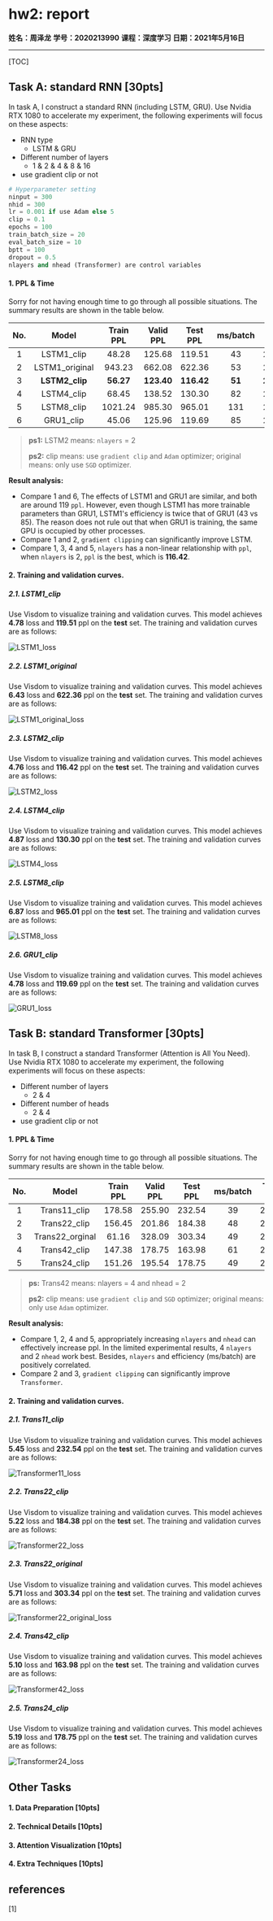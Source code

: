 # hw2: report

**姓名：周泽龙**
**学号：2020213990**
**课程：深度学习**
**日期：2021年5月16日**

------

[TOC]



<div STYLE="page-break-after: always;"></div>

## Task A: standard RNN [30pts]

In task A, I construct a standard RNN (including LSTM, GRU). Use Nvidia RTX 1080 to accelerate my experiment, the following experiments will focus on these aspects:

* RNN type
  * LSTM & GRU
* Different number of layers 
  * 1 & 2 & 4 & 8 & 16
* use gradient clip or not

```python
# Hyperparameter setting
ninput = 300
nhid = 300
lr = 0.001 if use Adam else 5
clip = 0.1
epochs = 100
train_batch_size = 20
eval_batch_size = 10
bptt = 100
dropout = 0.5
nlayers and nhead (Transformer) are control variables
```

#### 1. PPL & Time

Sorry for not having enough time to go through all possible situations. The summary results are shown in the table below.

| No.  |     Model      | Train PPL | Valid PPL  |  Test PPL  | ms/batch | Trainable params |
| :--: | :------------: | :-------: | :--------: | :--------: | :------: | :--------------: |
|  1   |   LSTM1_clip   |   48.28   |   125.68   |   119.51   |    43    |     20722478     |
|  2   | LSTM1_original |  943.23   |   662.08   |   622.36   |    53    |     20722478     |
|  3   | **LSTM2_clip** | **56.27** | **123.40** | **116.42** |  **51**  |   **21444878**   |
|  4   |   LSTM4_clip   |   68.45   |   138.52   |   130.30   |    82    |     22889678     |
|  5   |   LSTM8_clip   |  1021.24  |   985.30   |   965.01   |   131    |     25779278     |
|  6   |   GRU1_clip    |   45.06   |   125.96   |   119.69   |    85    |     20541878     |

> **ps1:** LSTM2 means: `nlayers` = 2
>
> **ps2:** clip means: use `gradient clip` and `Adam` optimizer; original means: only use `SGD` optimizer.

**Result analysis:**

* Compare 1 and 6, The effects of LSTM1 and GRU1 are similar, and both are around 119 `ppl`. However, even though LSTM1 has more trainable parameters than GRU1, LSTM1's efficiency is twice that of GRU1 (43 vs 85). The reason does not rule out that when GRU1 is training, the same GPU is occupied by other processes.
* Compare 1 and 2, `gradient clipping` can significantly improve LSTM.
* Compare 1, 3, 4 and 5, `nlayers` has a non-linear relationship with `ppl`, when `nlayers` is 2, `ppl` is the best, which is **116.42**.

#### 2. Training and validation curves.

##### 2.1. LSTM1_clip

Use Visdom to visualize training and validation curves. This model achieves **4.78** loss and **119.51** ppl on the **test** set. The training and validation curves are as follows:

![LSTM1_loss](hw3_report_2020213990.assets/LSTM1_loss.svg)

##### 2.2. LSTM1_original

Use Visdom to visualize training and validation curves. This model achieves **6.43** loss and **622.36** ppl on the **test** set. The training and validation curves are as follows:

![LSTM1_original_loss](hw3_report_2020213990.assets/LSTM1_original_loss.svg)



##### 2.3. LSTM2_clip

Use Visdom to visualize training and validation curves. This model achieves **4.76** loss and **116.42** ppl on the **test** set. The training and validation curves are as follows:

![LSTM2_loss](hw3_report_2020213990.assets/LSTM2_loss.svg)

##### 2.4. LSTM4_clip

Use Visdom to visualize training and validation curves. This model achieves **4.87** loss and **130.30** ppl on the **test** set. The training and validation curves are as follows:

![LSTM4_loss](hw3_report_2020213990.assets/LSTM4_loss.svg)

##### 2.5. LSTM8_clip

Use Visdom to visualize training and validation curves. This model achieves **6.87** loss and **965.01** ppl on the **test** set. The training and validation curves are as follows:

![LSTM8_loss](hw3_report_2020213990.assets/LSTM8_loss.svg)

##### 2.6. GRU1_clip

Use Visdom to visualize training and validation curves. This model achieves **4.78** loss and **119.69** ppl on the **test** set. The training and validation curves are as follows:

![GRU1_loss](hw3_report_2020213990.assets/GRU1_loss.svg)



## Task B: standard Transformer [30pts]

In task B, I construct a standard Transformer (Attention is All You Need). Use Nvidia RTX 1080 to accelerate my experiment, the following experiments will focus on these aspects:

* Different number of layers 
  * 2 & 4
* Different number of heads
  * 2 & 4
* use gradient clip or not

#### 1. PPL & Time

Sorry for not having enough time to go through all possible situations. The summary results are shown in the table below.

| No.  |      Model      | Train PPL | Valid PPL | Test PPL | ms/batch | Trainable params |
| :--: | :-------------: | :-------: | :-------: | :------: | :------: | :--------------: |
|  1   |  Trans11_clip   |  178.58   |  255.90   |  232.54  |    39    |     20543078     |
|  2   |  Trans22_clip   |  156.45   |  201.86   |  184.38  |    48    |     21086078     |
|  3   | Trans22_orginal |   61.16   |  328.09   |  303.34  |    49    |     21086078     |
|  4   |  Trans42_clip   |  147.38   |  178.75   |  163.98  |    61    |     22172078     |
|  5   |  Trans24_clip   |  151.26   |  195.54   |  178.75  |    49    |     21086078     |

> **ps:** Trans42 means: nlayers = 4 and nhead = 2
>
> **ps2:** clip means: use `gradient clip` and `SGD` optimizer; original means: only use `Adam` optimizer.

**Result analysis:**

* Compare 1, 2, 4 and 5, appropriately increasing `nlayers` and `nhead` can effectively increase ppl. In the limited experimental results, 4 `nlayers` and 2 `nhead` work best. Besides, `nlayers` and efficiency (ms/batch) are positively correlated.
* Compare 2 and 3, `gradient clipping` can significantly improve `Transformer`.

#### 2. Training and validation curves.

##### 2.1. Trans11_clip

Use Visdom to visualize training and validation curves. This model achieves **5.45** loss and **232.54** ppl on the **test** set. The training and validation curves are as follows:

![Transformer11_loss](hw3_report_2020213990.assets/Transformer11_loss.svg)

##### 2.2. Trans22_clip

Use Visdom to visualize training and validation curves. This model achieves **5.22** loss and **184.38** ppl on the **test** set. The training and validation curves are as follows:

![Transformer22_loss](hw3_report_2020213990.assets/Transformer22_loss.svg)

##### 2.3. Trans22_original

Use Visdom to visualize training and validation curves. This model achieves **5.71** loss and **303.34** ppl on the **test** set. The training and validation curves are as follows:

![Transformer22_original_loss](hw3_report_2020213990.assets/Transformer22_original_loss.svg)

##### 2.4. Trans42_clip

Use Visdom to visualize training and validation curves. This model achieves **5.10** loss and **163.98** ppl on the **test** set. The training and validation curves are as follows:

![Transformer42_loss](hw3_report_2020213990.assets/Transformer42_loss.svg)

##### 2.5. Trans24_clip

Use Visdom to visualize training and validation curves. This model achieves **5.19** loss and **178.75** ppl on the **test** set. The training and validation curves are as follows:

![Transformer24_loss](hw3_report_2020213990.assets/Transformer24_loss.svg)

## Other Tasks

#### 1. Data Preparation [10pts]



#### 2. Technical Details [10pts]



#### 3. Attention Visualization [10pts]



#### 4. Extra Techniques [10pts]



## references

[1] 

